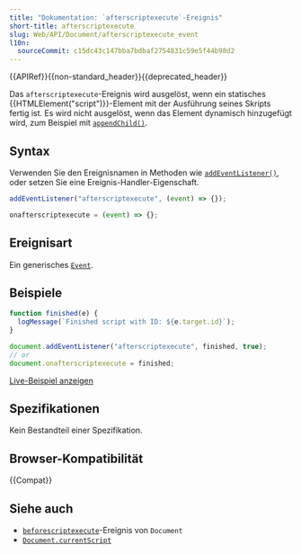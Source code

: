 ```yaml
---
title: "Dokumentation: `afterscriptexecute`-Ereignis"
short-title: afterscriptexecute
slug: Web/API/Document/afterscriptexecute_event
l10n:
  sourceCommit: c15dc43c147bba7bdbaf2754831c59e5f44b98d2
---
```


{{APIRef}}{{non-standard_header}}{{deprecated_header}}

Das `afterscriptexecute`-Ereignis wird ausgelöst, wenn ein statisches {{HTMLElement("script")}}-Element mit der Ausführung seines Skripts fertig ist. Es wird nicht ausgelöst, wenn das Element dynamisch hinzugefügt wird, zum Beispiel mit [`appendChild()`](/de/docs/Web/API/Node/appendChild).

## Syntax

Verwenden Sie den Ereignisnamen in Methoden wie [`addEventListener()`](/de/docs/Web/API/EventTarget/addEventListener), oder setzen Sie eine Ereignis-Handler-Eigenschaft.

```js
addEventListener("afterscriptexecute", (event) => {});

onafterscriptexecute = (event) => {};
```

## Ereignisart

Ein generisches [`Event`](/de/docs/Web/API/Event).

## Beispiele

```js
function finished(e) {
  logMessage(`Finished script with ID: ${e.target.id}`);
}

document.addEventListener("afterscriptexecute", finished, true);
// or
document.onafterscriptexecute = finished;
```

[Live-Beispiel anzeigen](https://mdn.dev/archives/media/samples/html/currentScript.html)

## Spezifikationen

Kein Bestandteil einer Spezifikation.

## Browser-Kompatibilität

{{Compat}}

## Siehe auch

- [`beforescriptexecute`](/de/docs/Web/API/Document/beforescriptexecute_event)-Ereignis von `Document`
- [`Document.currentScript`](/de/docs/Web/API/Document/currentScript)
